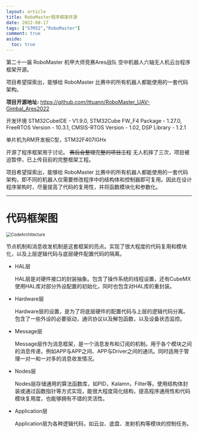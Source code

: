 ```yaml
---
layout: article
title: RoboMaster程序框架开源
date: 2022-08-17
tags: ["STM32","RoboMaster"]
comment: true
aside:
  toc: true
---
```


第二十一届 RoboMaster 机甲大师竞赛Ares战队 空中机器人六轴无人机云台程序框架开源。

项目希望探索出，能够给 RoboMaster 比赛中的所有机器人都能使用的一套代码架构。

<!--more-->

**项目开源地址:** <https://github.com/ittuann/RoboMaster_UAV-Gimbal_Ares2022>

开发环境 STM32CubeIDE - V1.9.0, STM32Cube FW_F4 Package - 1.27.0, FreeRTOS Version - 10.3.1, CMSIS-RTOS Version - 1.02, DSP Library - 1.2.1

单片机为RM开发板C型，STM32F407IGHx

开源了程序框架用于讨论。 ~~赛后会整理完整的项目工程~~  无人机摔了三次，项目被迫暂停，已上传目前的完整框架工程。

项目希望探索出，能够给 RoboMaster 比赛中的所有机器人都能使用的一套代码架构，即不同的机器人仅需要修改程序中的结构体和控制器即可复用。因此在设计程序架构时，尽量提高了代码的复用性，并将函数模块化和参数化。

------

# 代码框架图

<img src="https://raw.githubusercontent.com/ittuann/RoboMaster_UAV-Gimbal_Ares2022/master/Pic/CodeArchitecture.png" alt="CodeArchitecture" style="zoom:80%;" />

节点机制和消息收发机制是这套框架的亮点。实现了很大程度的代码复用和模块化，以及上层逻辑代码与底层硬件配置代码的隔离。

- HAL层

  HAL层是对硬件接口的封装抽象。包含了操作系统的线程设置，还有CubeMX使用HAL库对部分外设配置的初始化，同时也包含对HAL库的重封装。

- Hardware层

  Hardware层的设置，是为了将底层硬件的配置代码与上层的逻辑代码分离。包含了一些外设的必要驱动，通讯协议以及解包函数，以及设备状态监控。

- Message层

  Message层作为消息框架，是一个消息发布和订阅的机制。用于各个模块之间的消息传递，例如APP与APP之间、APP与Driver之间的通讯。同时适用于管理一对一和一对多的消息收发情况。

- Nodes层

  Nodes层存储通用的算法函数库，如PID，Kalamn，Filter等。使用结构体封装或通过函数指针等方式实现，能很大程度简化结构，提高程序通用性和代码模块复用度，也能够拥有不错的灵活性。

- Application层

  Application层为各种逻辑代码，如云台、底盘、发射机构等模块的控制任务。